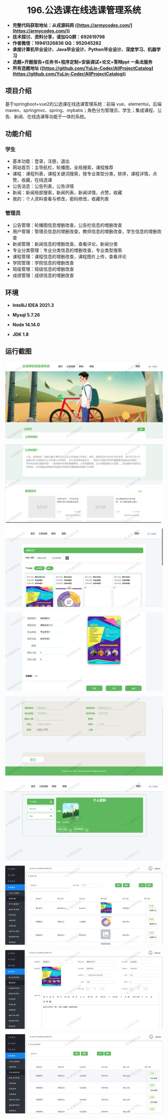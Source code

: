 <p><h1 align="center">196.公选课在线选课管理系统</h1></p>

- <b>完整代码获取地址：从戎源码网 ([https://armycodes.com/](https://armycodes.com/))</b>
- <b>技术探讨、资料分享，请加QQ群：692619798</b> 
- <b>作者微信：19941326836  QQ：952045282</b> 
- <b>承接计算机毕业设计、Java毕业设计、Python毕业设计、深度学习、机器学习</b>
- <b>选题+开题报告+任务书+程序定制+安装调试+论文+答辩ppt 一条龙服务</b>
- <b>所有选题地址 ([https://github.com/YuLin-Coder/AllProjectCatalog](https://github.com/YuLin-Coder/AllProjectCatalog)) </b>

## 项目介绍
基于springboot+vue2的公选课在线选课管理系统：前端 vue、elementui，后端 maven、springmvc、spring、mybatis；角色分为管理员、学生；集成课程、公告、新闻、在线选课等功能于一体的系统。

## 功能介绍

### 学生

- 基本功能：登录，注册，退出
- 网站首页：主导航栏，轮播图，全局搜索，课程推荐
- 课程：课程列表，课程关键词搜索，按专业类型分类，排序，课程详情，点赞，收藏，在线选课
- 公告消息：公告列表，公告详情
- 新闻：新闻局部搜索，新闻列表，新闻详情，点赞，收藏
- 我的：个人资料查看与修改，密码修改，收藏列表

### 管理员

- 公告管理：轮播图信息增删改查，公告栏信息的增删改查
- 用户管理：管理员信息的增删改查，教师信息的增删改查，学生信息的增删改查
- 新闻管理：新闻信息的增删改查，查看评论，新闻分类
- 专业分类管理：专业分类信息的增删改查，专业类型搜索
- 课程管理：课程信息的增删改查，课程图片上传，查看评论
- 学院管理：学院信息的增删改查
- 班级管理：班级信息的增删改查
- 成绩管理：成绩信息的增删改查

## 环境

- <b>IntelliJ IDEA 2021.3</b>

- <b>Mysql 5.7.26</b>

- <b>Node 14.14.0</b>

- <b>JDK 1.8</b>

## 运行截图

![](screenshot/1.png)

![](screenshot/2.png)

![](screenshot/3.png)

![](screenshot/4.png)

![](screenshot/5.png)

![](screenshot/6.png)

![](screenshot/7.png)

![](screenshot/8.png)

![](screenshot/9.png)
